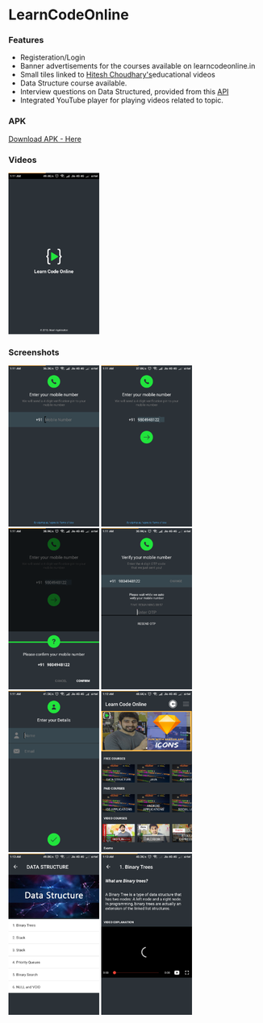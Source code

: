 # LearnCodeOnline

### Features
- Registeration/Login
- Banner advertisements for the courses available on learncodeonline.in
- Small tiles linked to [Hitesh Choudhary's](https://www.youtube.com/user/hiteshitube "View his profile")educational videos
- Data Structure course available. 
- Interview questions on Data Structured, provided from this [API](https://learncodeonline.in/api/android/datastructure.json "Click to see the details")
- Integrated YouTube player for playing videos related to topic.

### APK

[Download APK - Here](https://github.com/IamAKX/LearnCodeOnline/blob/master/LearnCodeOnline.apk?raw=true)

### Videos

<a href="http://www.youtube.com/watch?feature=player_embedded&v=UXvAr_W1y2E" target="_blank"><img src="https://github.com/IamAKX/LearnCodeOnline/blob/master/Screenshots/Screenshot_2018-06-15-01-11-13-507_com.akash.applications.learncodeonline.png" 
alt="Check the video demonstration" width="180" height="320" /></a>


### Screenshots

<img src="https://github.com/IamAKX/LearnCodeOnline/blob/master/Screenshots/Screenshot_2018-06-15-01-11-17-559_com.akash.applications.learncodeonline.png" 
width="180" height="320" /> <img src="https://github.com/IamAKX/LearnCodeOnline/blob/master/Screenshots/Screenshot_2018-06-15-01-11-32-601_com.akash.applications.learncodeonline.png" 
width="180" height="320" /> <img src="https://github.com/IamAKX/LearnCodeOnline/blob/master/Screenshots/Screenshot_2018-06-15-01-11-36-590_com.akash.applications.learncodeonline.png" 
width="180" height="320" />  <img src="https://github.com/IamAKX/LearnCodeOnline/blob/master/Screenshots/Screenshot_2018-06-15-01-11-42-599_com.akash.applications.learncodeonline.png" 
width="180" height="320" /> <img src="https://github.com/IamAKX/LearnCodeOnline/blob/master/Screenshots/Screenshot_2018-06-15-01-11-53-691_com.akash.applications.learncodeonline.png" 
width="180" height="320" /> <img src="https://github.com/IamAKX/LearnCodeOnline/blob/master/Screenshots/Screenshot_2018-06-15-01-12-13-719_com.akash.applications.learncodeonline.png" 
width="180" height="320" /> <img src="https://github.com/IamAKX/LearnCodeOnline/blob/master/Screenshots/Screenshot_2018-06-15-01-13-16-746_com.akash.applications.learncodeonline.png" 
width="180" height="320" /> <img src="https://github.com/IamAKX/LearnCodeOnline/blob/master/Screenshots/Screenshot_2018-06-15-01-13-23-547_com.akash.applications.learncodeonline.png" 
width="180" height="320" />
